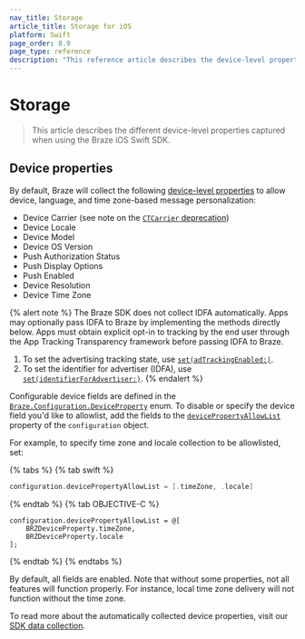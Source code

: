 ```yaml
---
nav_title: Storage
article_title: Storage for iOS
platform: Swift
page_order: 8.9
page_type: reference
description: "This reference article describes the device-level properties captured by the Braze iOS Swift SDK."
---
```


# Storage

> This article describes the different device-level properties captured when using the Braze iOS Swift SDK.

## Device properties

By default, Braze will collect the following [device-level properties](https://braze-inc.github.io/braze-swift-sdk/documentation/brazekit/braze/configuration-swift.class/deviceproperty) to allow device, language, and time zone-based message personalization:

* Device Carrier (see note on the [`CTCarrier` deprecation](https://braze-inc.github.io/braze-swift-sdk/documentation/brazekit/braze/configuration-swift.class/deviceproperty/carrier))
* Device Locale
* Device Model
* Device OS Version
* Push Authorization Status
* Push Display Options
* Push Enabled
* Device Resolution
* Device Time Zone

{% alert note %}
The Braze SDK does not collect IDFA automatically. Apps may optionally pass IDFA to Braze by implementing the methods directly below. Apps must obtain explicit opt-in to tracking by the end user through the App Tracking Transparency framework before passing IDFA to Braze.

1. To set the advertising tracking state, use [`set(adTrackingEnabled:)`](https://braze-inc.github.io/braze-swift-sdk/documentation/brazekit/braze/set(adtrackingenabled:)/).
2. To set the identifier for advertiser (IDFA), use [`set(identifierForAdvertiser:)`](https://braze-inc.github.io/braze-swift-sdk/documentation/brazekit/braze/set(identifierforadvertiser:)/).
{% endalert %}

Configurable device fields are defined in the [`Braze.Configuration.DeviceProperty`](https://braze-inc.github.io/braze-swift-sdk/documentation/brazekit/braze/configuration-swift.class/deviceproperty) enum. To disable or specify the device field you'd like to allowlist, add the fields to the [`devicePropertyAllowList`](https://braze-inc.github.io/braze-swift-sdk/documentation/brazekit/braze/configuration-swift.class/devicepropertyallowlist) property of the `configuration` object.

For example, to specify time zone and locale collection to be allowlisted, set:

{% tabs %}
{% tab swift %}

```swift
configuration.devicePropertyAllowList = [.timeZone, .locale]
```

{% endtab %}
{% tab OBJECTIVE-C %}

```objc
configuration.devicePropertyAllowList = @[
    BRZDeviceProperty.timeZone,
    BRZDeviceProperty.locale
];
```

{% endtab %}
{% endtabs %}

By default, all fields are enabled. Note that without some properties, not all features will function properly. For instance, local time zone delivery will not function without the time zone.

To read more about the automatically collected device properties, visit our [SDK data collection]({{site.baseurl}}/user_guide/data_and_analytics/user_data_collection/sdk_data_collection/).

[1]: https://braze-inc.github.io/braze-swift-sdk/documentation/brazekit/braze/configuration-swift.class/deviceproperty
[2]: https://braze-inc.github.io/braze-swift-sdk/documentation/brazekit/braze/configuration-swift.class/deviceproperty/carrier
[3]: https://braze-inc.github.io/braze-swift-sdk/documentation/brazekit/braze/configuration-swift.class/devicepropertyallowlist
[4]: {{site.baseurl}}/user_guide/data_and_analytics/user_data_collection/sdk_data_collection/